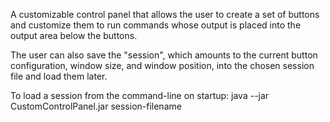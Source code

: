 A customizable control panel that allows the user to create a set of buttons and customize them to run commands whose output is placed into the output area below the buttons.

The user can also save the "session", which amounts to the current button configuration, window size, and window position, into the chosen session file and load them later.

To load a session from the command-line on startup:
java --jar CustomControlPanel.jar session-filename

